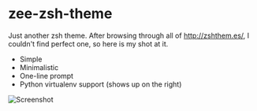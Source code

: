 zee-zsh-theme
=============

Just another zsh theme. After browsing through all of http://zshthem.es/, I couldn't find perfect one, so here is my shot at it.

* Simple
* Minimalistic
* One-line prompt
* Python virtualenv support (shows up on the right)

![Screenshot](http://i.imgur.com/Mx2jXpa.png)
